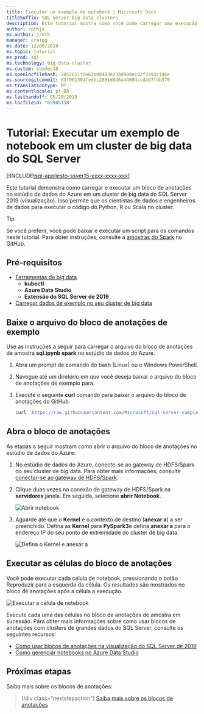 ```yaml
---
title: Executar um exemplo de notebook | Microsoft Docs
titleSuffix: SQL Server big data clusters
description: Este tutorial mostra como você pode carregar uma execução de um exemplo de notebook Spark em um cluster de big data do SQL Server 2019 (visualização).
author: rothja
ms.author: jroth
manager: craigg
ms.date: 12/06/2018
ms.topic: tutorial
ms.prod: sql
ms.technology: big-data-cluster
ms.custom: seodec18
ms.openlocfilehash: 2452651fde63b08483e238d900ec82f3a93c146e
ms.sourcegitcommit: 83f061304fedbc2801d8d6a44094ccda97fdb576
ms.translationtype: MT
ms.contentlocale: pt-BR
ms.lasthandoff: 05/20/2019
ms.locfileid: "65945158"
---
```

# <a name="tutorial-run-a-sample-notebook-on-a-sql-server-big-data-cluster"></a>Tutorial: Executar um exemplo de notebook em um cluster de big data do SQL Server

[!INCLUDE[tsql-appliesto-ssver15-xxxx-xxxx-xxx](../includes/tsql-appliesto-ssver15-xxxx-xxxx-xxx.md)]

Este tutorial demonstra como carregar e executar um bloco de anotações no estúdio de dados do Azure em um cluster de big data do SQL Server 2019 (visualização). Isso permite que os cientistas de dados e engenheiros de dados para executar o código do Python, R ou Scala no cluster.

> [!TIP]
> Se você preferir, você pode baixar e executar um script para os comandos neste tutorial. Para obter instruções, consulte a [amostras do Spark](https://github.com/Microsoft/sql-server-samples/tree/master/samples/features/sql-big-data-cluster/spark) no GitHub.

## <a id="prereqs"></a> Pré-requisitos

- [Ferramentas de big data](deploy-big-data-tools.md)
   - **kubectl**
   - **Azure Data Studio**
   - **Extensão do SQL Server de 2019**
- [Carregar dados de exemplo no seu cluster de big data](tutorial-load-sample-data.md)

## <a name="download-the-sample-notebook-file"></a>Baixe o arquivo do bloco de anotações de exemplo

Use as instruções a seguir para carregar o arquivo do bloco de anotações de amostra **sql.ipynb spark** no estúdio de dados do Azure.

1. Abra um prompt de comando do bash (Linux) ou o Windows PowerShell.

1. Navegue até um diretório em que você deseja baixar o arquivo do bloco de anotações de exemplo para.

1. Execute o seguinte **curl** comando para baixar o arquivo do bloco de anotações do GitHub:

   ```bash
   curl 'https://raw.githubusercontent.com/Microsoft/sql-server-samples/master/samples/features/sql-big-data-cluster/spark/data-loading/transform-csv-files.ipynb' -o transform-csv-files.ipynb
   ```

## <a name="open-the-notebook"></a>Abra o bloco de anotações

As etapas a seguir mostram como abrir o arquivo do bloco de anotações no estúdio de dados do Azure:

1. No estúdio de dados do Azure, conecte-se ao gateway de HDFS/Spark do seu cluster de big data. Para obter mais informações, consulte [conectar-se ao gateway de HDFS/Spark](connect-to-big-data-cluster.md#hdfs).

1. Clique duas vezes na conexão de gateway de HDFS/Spark na **servidores** janela. Em seguida, selecione **abrir Notebook**.

   ![Abrir notebook](media/tutorial-notebook-spark/azure-data-studio-open-notebook.png)

1. Aguarde até que o **Kernel** e o contexto de destino (**anexar a**) a ser preenchido. Defina as **Kernel** para **PySpark3**e defina **anexar a** para o endereço IP do seu ponto de extremidade do cluster de big data.

   ![Defina o Kernel e anexar a](media/tutorial-notebook-spark/set-kernel-and-attach-to.png)

## <a name="run-the-notebook-cells"></a>Executar as células do bloco de anotações

Você pode executar cada célula de notebook, pressionando o botão Reproduzir para a esquerda da célula. Os resultados são mostrados no bloco de anotações após a célula a execução.

![Executar a célula de notebook](media/tutorial-notebook-spark/run-notebook-cell.png)

Execute cada uma das células no bloco de anotações de amostra em sucessão. Para obter mais informações sobre como usar blocos de anotações com clusters de grandes dados do SQL Server, consulte os seguintes recursos:

- [Como usar blocos de anotações na visualização do SQL Server de 2019](notebooks-guidance.md)
- [Como gerenciar notebooks no Azure Data Studio](notebooks-how-to-manage.md)

## <a name="next-steps"></a>Próximas etapas

Saiba mais sobre os blocos de anotações:
> [!div class="nextstepaction"]
> [Saiba mais sobre os blocos de anotações](notebooks-guidance.md)
